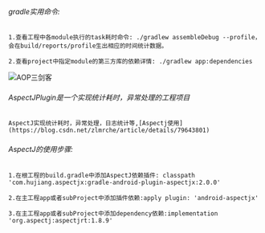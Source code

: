 ###### gradle实用命令:
```text
1.查看工程中各module执行的task耗时命令: ./gradlew assembleDebug --profile，会在build/reports/profile生出相应的时间统计数据。

2.查看project中指定module的第三方库的依赖详情: ./gradlew app:dependencies
```
![AOP三剑客](https://mmbiz.qpic.cn/mmbiz_jpg/v1LbPPWiaSt7XibQFuzOXRHCCaUKrhQo2fXO1bUFEj50LzhLHibgf36wfJfGhSdSuMibIt24CiabGOCr0AvY8Sye4Ig/640?wx_fmt=jpeg&tp=webp&wxfrom=5&wx_lazy=1&wx_co=1)

###### AspectJPlugin是一个实现统计耗时，异常处理的工程项目
```text
AspectJ实现统计耗时，异常处理，日志统计等,[Aspectj使用](https://blog.csdn.net/zlmrche/article/details/79643801)
```
###### AspectJ的使用步骤:
```text
1.在根工程的build.gradle中添加AspectJ依赖插件: classpath 'com.hujiang.aspectjx:gradle-android-plugin-aspectjx:2.0.0'

2.在主工程app或者subProject中添加插件依赖:apply plugin: 'android-aspectjx'

3.在主工程app或者subProject中添加dependency依赖:implementation 'org.aspectj:aspectjrt:1.8.9'
```

